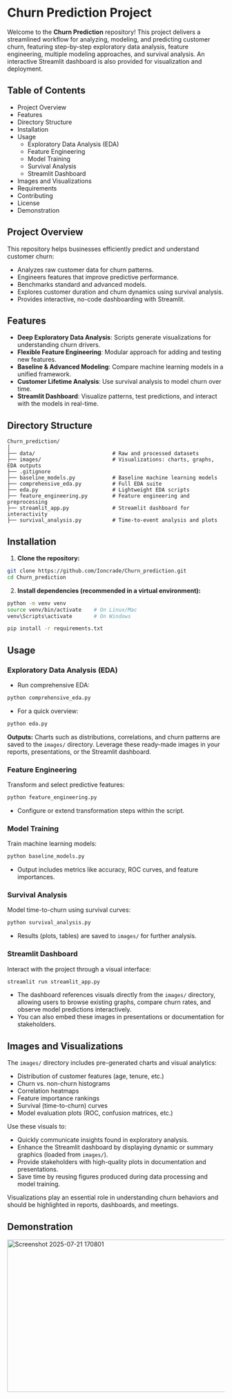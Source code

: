 # Churn Prediction Project

Welcome to the **Churn Prediction** repository! This project delivers a streamlined workflow for analyzing, modeling, and predicting customer churn, featuring step-by-step exploratory data analysis, feature engineering, multiple modeling approaches, and survival analysis. An interactive Streamlit dashboard is also provided for visualization and deployment.

## Table of Contents

- Project Overview
- Features
- Directory Structure
- Installation
- Usage
    - Exploratory Data Analysis (EDA)
    - Feature Engineering
    - Model Training
    - Survival Analysis
    - Streamlit Dashboard
- Images and Visualizations
- Requirements
- Contributing
- License
- Demonstration


## Project Overview

This repository helps businesses efficiently predict and understand customer churn:

- Analyzes raw customer data for churn patterns.
- Engineers features that improve predictive performance.
- Benchmarks standard and advanced models.
- Explores customer duration and churn dynamics using survival analysis.
- Provides interactive, no-code dashboarding with Streamlit.


## Features

- **Deep Exploratory Data Analysis**: Scripts generate visualizations for understanding churn drivers.
- **Flexible Feature Engineering**: Modular approach for adding and testing new features.
- **Baseline \& Advanced Modeling**: Compare machine learning models in a unified framework.
- **Customer Lifetime Analysis**: Use survival analysis to model churn over time.
- **Streamlit Dashboard**: Visualize patterns, test predictions, and interact with the models in real-time.


## Directory Structure

```
Churn_prediction/
│
├── data/                         # Raw and processed datasets
├── images/                       # Visualizations: charts, graphs, EDA outputs
├── .gitignore
├── baseline_models.py            # Baseline machine learning models
├── comprehensive_eda.py          # Full EDA suite
├── eda.py                        # Lightweight EDA scripts
├── feature_engineering.py        # Feature engineering and preprocessing
├── streamlit_app.py              # Streamlit dashboard for interactivity
├── survival_analysis.py          # Time-to-event analysis and plots
```


## Installation

1. **Clone the repository:**

```bash
git clone https://github.com/Ioncrade/Churn_prediction.git
cd Churn_prediction
```

2. **Install dependencies (recommended in a virtual environment):**

```bash
python -m venv venv
source venv/bin/activate    # On Linux/Mac
venv\Scripts\activate       # On Windows

pip install -r requirements.txt
```

## Usage

### Exploratory Data Analysis (EDA)

- Run comprehensive EDA:

```bash
python comprehensive_eda.py
```

- For a quick overview:

```bash
python eda.py
```

**Outputs:**
Charts such as distributions, correlations, and churn patterns are saved to the `images/` directory. Leverage these ready-made images in your reports, presentations, or the Streamlit dashboard.


### Feature Engineering

Transform and select predictive features:

```bash
python feature_engineering.py
```

- Configure or extend transformation steps within the script.


### Model Training

Train machine learning models:

```bash
python baseline_models.py
```

- Output includes metrics like accuracy, ROC curves, and feature importances.


### Survival Analysis

Model time-to-churn using survival curves:

```bash
python survival_analysis.py
```

- Results (plots, tables) are saved to `images/` for further analysis.


### Streamlit Dashboard

Interact with the project through a visual interface:

```bash
streamlit run streamlit_app.py
```

- The dashboard references visuals directly from the `images/` directory, allowing users to browse existing graphs, compare churn rates, and observe model predictions interactively.
- You can also embed these images in presentations or documentation for stakeholders.


## Images and Visualizations

The `images/` directory includes pre-generated charts and visual analytics:

- Distribution of customer features (age, tenure, etc.)
- Churn vs. non-churn histograms
- Correlation heatmaps
- Feature importance rankings
- Survival (time-to-churn) curves
- Model evaluation plots (ROC, confusion matrices, etc.)

Use these visuals to:

- Quickly communicate insights found in exploratory analysis.
- Enhance the Streamlit dashboard by displaying dynamic or summary graphics (loaded from `images/`).
- Provide stakeholders with high-quality plots in documentation and presentations.
- Save time by reusing figures produced during data processing and model training.

Visualizations play an essential role in understanding churn behaviors and should be highlighted in reports, dashboards, and meetings.


## Demonstration
<img width="1522" height="352" alt="Screenshot 2025-07-21 170801" src="https://github.com/user-attachments/assets/c321d0ed-c685-4e56-a1e8-cd8ac656120f" />




